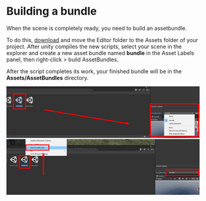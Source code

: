 # Building a bundle

When the scene is completely ready, you need to build an assetbundle.

To do this, [download](https://drive.google.com/file/d/1Cbo03rs1TeHchbdpxCwS1oHoaD2sQRif/view?usp=drive_link) and move the Editor folder to the Assets folder of your project.
After unity compiles the new scripts, select your scene in the explorer and create a new asset bundle named **bundle** in the Asset Labels panel, then right-click > build AssetBundles.

After the script completes its work, your finished bundle will be in the **Assets/AssetBundles** directory.

![](../../images/bundle1.png)
![](../../images/bundle2.png)

